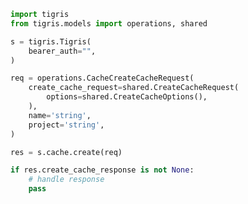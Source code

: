 <!-- Start SDK Example Usage [usage] -->
```python
import tigris
from tigris.models import operations, shared

s = tigris.Tigris(
    bearer_auth="",
)

req = operations.CacheCreateCacheRequest(
    create_cache_request=shared.CreateCacheRequest(
        options=shared.CreateCacheOptions(),
    ),
    name='string',
    project='string',
)

res = s.cache.create(req)

if res.create_cache_response is not None:
    # handle response
    pass
```
<!-- End SDK Example Usage [usage] -->